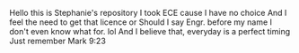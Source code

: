 Hello this is Stephanie's repository
I took ECE cause I have no choice
And I feel the need to get that licence or
Should I say Engr. before my name
I don't even know what for. lol
And I believe that, everyday is a perfect timing
Just remember Mark 9:23
